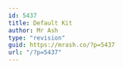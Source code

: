 ```yaml
---
id: 5437
title: Default Kit
author: Mr Ash
type: "revision"
guid: https://mrash.co/?p=5437
url: "/?p=5437"
---
```


